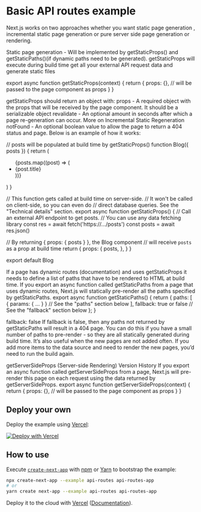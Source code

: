 # Basic API routes example

Next.js works on two approaches whether you want static page generation , incremental static page generation or pure server side page generation or rendering.

Static page generation - Will be implemented by getStaticProps() and getStaticPaths()(if dynamic paths need to be generated). getStaticProps will execute during build time get all your external API request data and generate static files

export async function getStaticProps(context) {
return {
props: {}, // will be passed to the page component as props
}
}

getStaticProps should return an object with:
props - A required object with the props that will be received by the page component. It should be a serializable object
revalidate - An optional amount in seconds after which a page re-generation can occur. More on Incremental Static Regeneration
notFound - An optional boolean value to allow the page to return a 404 status and page. Below is an example of how it works:

// posts will be populated at build time by getStaticProps()
function Blog({ posts }) {
return (
<ul>
{posts.map((post) => (
<li>{post.title}</li>
))}
</ul>
)
}

// This function gets called at build time on server-side.
// It won't be called on client-side, so you can even do
// direct database queries. See the "Technical details" section.
export async function getStaticProps() {
// Call an external API endpoint to get posts.
// You can use any data fetching library
const res = await fetch('https://.../posts')
const posts = await res.json()

// By returning { props: { posts } }, the Blog component
// will receive `posts` as a prop at build time
return {
props: {
posts,
},
}
}

export default Blog

If a page has dynamic routes (documentation) and uses getStaticProps it needs to define a list of paths that have to be rendered to HTML at build time.
If you export an async function called getStaticPaths from a page that uses dynamic routes, Next.js will statically pre-render all the paths specified by getStaticPaths.
export async function getStaticPaths() {
return {
paths: [
{ params: { ... } } // See the "paths" section below
],
fallback: true or false // See the "fallback" section below
};
}

fallback: false
If fallback is false, then any paths not returned by getStaticPaths will result in a 404 page. You can do this if you have a small number of paths to pre-render - so they are all statically generated during build time. It’s also useful when the new pages are not added often. If you add more items to the data source and need to render the new pages, you’d need to run the build again.

getServerSideProps (Server-side Rendering)
Version History
If you export an async function called getServerSideProps from a page, Next.js will pre-render this page on each request using the data returned by getServerSideProps.
export async function getServerSideProps(context) {
return {
props: {}, // will be passed to the page component as props
}
}

## Deploy your own

Deploy the example using [Vercel](https://vercel.com?utm_source=github&utm_medium=readme&utm_campaign=next-example):

[![Deploy with Vercel](https://vercel.com/button)](https://vercel.com/new/git/external?repository-url=https://github.com/vercel/next.js/tree/canary/examples/api-routes&project-name=api-routes&repository-name=api-routes)

## How to use

Execute [`create-next-app`](https://github.com/vercel/next.js/tree/canary/packages/create-next-app) with [npm](https://docs.npmjs.com/cli/init) or [Yarn](https://yarnpkg.com/lang/en/docs/cli/create/) to bootstrap the example:

```bash
npx create-next-app --example api-routes api-routes-app
# or
yarn create next-app --example api-routes api-routes-app
```

Deploy it to the cloud with [Vercel](https://vercel.com/new?utm_source=github&utm_medium=readme&utm_campaign=next-example) ([Documentation](https://nextjs.org/docs/deployment)).
